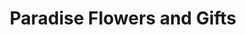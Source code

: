 ---
title: "Paradise Flowers and Gifts"
url: /redwood-city/paradise-flowers-and-gifts/
shop: florist
---
